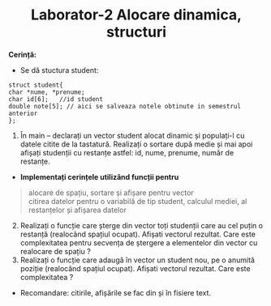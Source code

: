 <h1 align="center">
 Laborator-2 Alocare dinamica, structuri
</h1>

**Cerință:**

- Se dă stuctura student: 
```
struct student{
char *nume, *prenume;
char id[6];   //id student
double note[5]; // aici se salveaza notele obtinute in semestrul anterior
};
```

1. În main – declarați un vector student alocat dinamic și populați-l cu datele citite de la tastatură. Realizați o sortare după medie și mai apoi afișați studenții cu restanțe astfel: id, nume, prenume, număr de restanțe. 

* **Implementați cerințele utilizând funcții pentru** 
> alocare de spațiu, sortare și afișare pentru vector<br/>
> citirea datelor pentru o variabilă de tip student, calculul mediei, al restanțelor și afișarea datelor<br/> 

2. Realizați o funcție care șterge din vector toți studenții care au cel puțin o restanță (realocând spațiul ocupat).  Afișati vectorul rezultat. Care este complexitatea pentru secvența de ștergere a elementelor din vector cu realocare de spațiu ? 
3. Realizați o funcție care adaugă în vector un student nou, pe o anumită poziție (realocând spațiul ocupat).  Afișati vectorul rezultat. Care este complexitatea ?

* Recomandare: citirile, afișările se fac din și în fisiere text.
